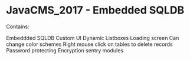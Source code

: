 # JavaCMS_2017 - Embedded SQLDB
Contains:

Embeddded SQLDB
Custom UI
Dynamic Listboxes
Loading screen
Can change color schemes
Right mouse click on tables to delete records
Password protecting
Encryption sentry modules
